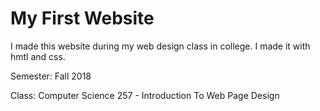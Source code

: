 # My First Website
I made this website during my web design class in college. I made it with hmtl and css.

Semester: Fall 2018

Class: Computer Science 257 - Introduction To Web Page Design
